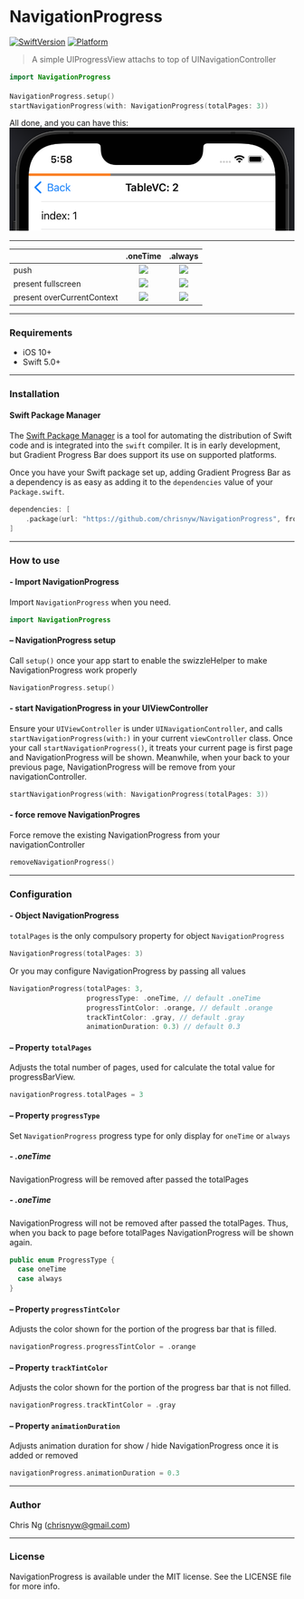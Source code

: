 # NavigationProgress

[![SwiftVersion](https://img.shields.io/endpoint?url=https%3A%2F%2Fswiftpackageindex.com%2Fapi%2Fpackages%2Fchrisnyw%2FNavigationProgress%2Fbadge%3Ftype%3Dswift-versions)](https://swiftpackageindex.com/chrisnyw/NavigationProgress)
[![Platform](https://img.shields.io/endpoint?url=https%3A%2F%2Fswiftpackageindex.com%2Fapi%2Fpackages%2Fchrisnyw%2FNavigationProgress%2Fbadge%3Ftype%3Dplatforms)](https://swiftpackageindex.com/chrisnyw/NavigationProgress)

> A simple UIProgressView attachs to top of UINavigationController
```swift
import NavigationProgress

NavigationProgress.setup()
startNavigationProgress(with: NavigationProgress(totalPages: 3))
```

All done, and you can have this:
![sample][sample]

---

|                            | .oneTime | .always |
|----------------------------|:--------:|:-------:|
| push                       |     ![][pushOneTime]     |     ![][pushAlways]     |
| present fullscreen         |     ![][fullscreenOneTime]     |     ![][fullscreenAlways]      |
| present overCurrentContext |     ![][overCurrentContextOneTime]     |     ![][overCurrentContextAlways]     |
---
### Requirements
- iOS 10+
- Swift 5.0+
---
### Installation

#### Swift Package Manager
The [Swift Package Manager](https://swift.org/package-manager/) is a tool for automating the distribution of Swift code and is integrated into the `swift` compiler. It is in early development, but Gradient Progress Bar does support its use on supported platforms.

Once you have your Swift package set up, adding Gradient Progress Bar as a dependency is as easy as adding it to the `dependencies` value of your `Package.swift`.

```swift
dependencies: [
    .package(url: "https://github.com/chrisnyw/NavigationProgress", from: "0.2")
]
```
---
### How to use
#### - Import NavigationProgress
Import `NavigationProgress` when you need.
```swift
import NavigationProgress
```
#### – NavigationProgress setup
Call `setup()` once your app start to enable the swizzleHelper to make NavigationProgress work properly  
```swift
NavigationProgress.setup()
```
#### - start NavigationProgress in your UIViewController
Ensure your `UIViewController` is under `UINavigationController`, and calls `startNavigationProgress(with:)` in your current `viewController` class.
Once your call `startNavigationProgress()`, it treats your current page is first page and NavigationProgress will be shown. Meanwhile, when your back to your previous page, NavigationProgress will be remove from your navigationController.
```swift
startNavigationProgress(with: NavigationProgress(totalPages: 3))
```
#### - force remove NavigationProgres
Force remove the existing NavigationProgress from your navigationController
```swift
removeNavigationProgress()
```
---
### Configuration

#### - Object NavigationProgress
`totalPages` is the only compulsory property for object `NavigationProgress` 
```swift
NavigationProgress(totalPages: 3)
```
Or you may configure NavigationProgress by passing all values
```swift
NavigationProgress(totalPages: 3,
                   progressType: .oneTime, // default .oneTime
                   progressTintColor: .orange, // default .orange
                   trackTintColor: .gray, // default .gray
                   animationDuration: 0.3) // default 0.3
```

#### – Property `totalPages`
Adjusts the total number of pages, used for calculate the total value for progressBarView. 
```swift
navigationProgress.totalPages = 3
```
#### – Property `progressType`
Set `NavigationProgress` progress type for only display for `oneTime` or `always` 
##### - .oneTime
NavigationProgress will be removed after passed the totalPages
##### - .oneTime
NavigationProgress will not be removed after passed the totalPages. Thus, when you back to page before totalPages NavigationProgress will be shown again.

```swift
public enum ProgressType {
  case oneTime
  case always
}
```

#### – Property `progressTintColor`
Adjusts the color shown for the portion of the progress bar that is filled.
```swift
navigationProgress.progressTintColor = .orange
```
#### – Property `trackTintColor`
Adjusts the color shown for the portion of the progress bar that is not filled.
```swift
navigationProgress.trackTintColor = .gray
```
#### – Property `animationDuration`
Adjusts animation duration for show / hide NavigationProgress once it is added or removed
```swift
navigationProgress.animationDuration = 0.3
```
---
### Author
Chris Ng (chrisnyw@gmail.com)

---
### License
NavigationProgress is available under the MIT license. See the LICENSE file for more info.

[pushAlways]: Assets/pushAlways.gif
[pushOneTime]: Assets/pushOneTime.gif
[fullscreenAlways]: Assets/fullscreenAlways.gif
[fullscreenOneTime]: Assets/fullscreenOneTime.gif
[overCurrentContextAlways]: Assets/overCurrentContextAlways.gif
[overCurrentContextOneTime]: Assets/overCurrentContextOneTime.gif
[sample]: Assets/sample.png
